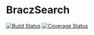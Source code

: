 # BraczSearch

[![Build Status](https://travis-ci.org/marekjeszka/BraczSearch.svg?branch=master)](https://travis-ci.org/marekjeszka/BraczSearch)
[![Coverage Status](https://coveralls.io/repos/marekjeszka/BraczSearch/badge.svg)](https://coveralls.io/github/marekjeszka/BraczSearch?branch=master)
